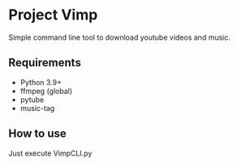 # Project Vimp

Simple command line tool to download youtube videos and music.</p>

## Requirements

- Python 3.9+
- ffmpeg (global)
- pytube
- music-tag

## How to use

Just execute VimpCLI.py
